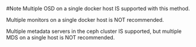 #Note
Multiple OSD on a single docker host IS supported with this method.

Multiple monitors on a single docker host is NOT recommended.

Multiple metadata servers in the ceph cluster IS supported, but multiple MDS on a single host is NOT recommended.
